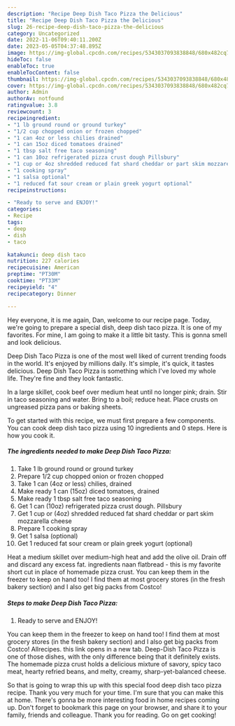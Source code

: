 ```yaml
---
description: "Recipe Deep Dish Taco Pizza the Delicious"
title: "Recipe Deep Dish Taco Pizza the Delicious"
slug: 26-recipe-deep-dish-taco-pizza-the-delicious
category: Uncategorized
date: 2022-11-06T09:40:11.200Z
date: 2023-05-05T04:37:48.895Z
image: https://img-global.cpcdn.com/recipes/5343037093838848/680x482cq70/deep-dish-taco-pizza-recipe-main-photo.jpg
hideToc: false
enableToc: true
enableTocContent: false
thumbnail: https://img-global.cpcdn.com/recipes/5343037093838848/680x482cq70/deep-dish-taco-pizza-recipe-main-photo.jpg
cover: https://img-global.cpcdn.com/recipes/5343037093838848/680x482cq70/deep-dish-taco-pizza-recipe-main-photo.jpg
author: Admin
authorAv: notfound
ratingvalue: 3.8
reviewcount: 3
recipeingredient:
- "1 lb ground round or ground turkey"
- "1/2 cup chopped onion or frozen chopped"
- "1 can 4oz or less chilies drained"
- "1 can 15oz diced tomatoes drained"
- "1 tbsp salt free taco seasoning"
- "1 can 10oz refrigerated pizza crust dough Pillsbury"
- "1 cup or 4oz shredded reduced fat shard cheddar or part skim mozzarella cheese"
- "1 cooking spray"
- "1 salsa optional"
- "1 reduced fat sour cream or plain greek yogurt optional"
recipeinstructions:

- "Ready to serve and ENJOY!"
categories:
- Recipe
tags:
- deep
- dish
- taco

katakunci: deep dish taco 
nutrition: 227 calories
recipecuisine: American
preptime: "PT30M"
cooktime: "PT33M"
recipeyield: "4"
recipecategory: Dinner

---
```



Hey everyone, it is me again, Dan, welcome to our recipe page. Today, we're going to prepare a special dish, deep dish taco pizza. It is one of my favorites. For mine, I am going to make it a little bit tasty. This is gonna smell and look delicious.

Deep Dish Taco Pizza is one of the most well liked of current trending foods in the world. It's enjoyed by millions daily. It's simple, it's quick, it tastes delicious. Deep Dish Taco Pizza is something which I've loved my whole life. They're fine and they look fantastic.

In a large skillet, cook beef over medium heat until no longer pink; drain. Stir in taco seasoning and water. Bring to a boil; reduce heat. Place crusts on ungreased pizza pans or baking sheets.


To get started with this recipe, we must first prepare a few components. You can cook deep dish taco pizza using 10 ingredients and 0 steps. Here is how you cook it.

<!--inarticleads1-->

##### The ingredients needed to make Deep Dish Taco Pizza:

1. Take 1 lb ground round or ground turkey
1. Prepare 1/2 cup chopped onion or frozen chopped
1. Take 1 can (4oz or less) chilies, drained
1. Make ready 1 can (15oz) diced tomatoes, drained
1. Make ready 1 tbsp salt free taco seasoning
1. Get 1 can (10oz) refrigerated pizza crust dough. Pillsbury
1. Get 1 cup or (4oz) shredded reduced fat shard cheddar or part skim mozzarella cheese
1. Prepare 1 cooking spray
1. Get 1 salsa (optional)
1. Get 1 reduced fat sour cream or plain greek yogurt (optional)


Heat a medium skillet over medium-high heat and add the olive oil. Drain off and discard any excess fat. ingredients naan flatbread - this is my favorite short cut in place of homemade pizza crust. You can keep them in the freezer to keep on hand too! I find them at most grocery stores (in the fresh bakery section) and I also get big packs from Costco! 

<!--inarticleads2-->

##### Steps to make Deep Dish Taco Pizza:


1. Ready to serve and ENJOY!

You can keep them in the freezer to keep on hand too! I find them at most grocery stores (in the fresh bakery section) and I also get big packs from Costco! Allrecipes. this link opens in a new tab. Deep-Dish Taco Pizza is one of those dishes, with the only difference being that it definitely exists. The homemade pizza crust holds a delicious mixture of savory, spicy taco meat, hearty refried beans, and melty, creamy, sharp-yet-balanced cheese. 

So that is going to wrap this up with this special food deep dish taco pizza recipe. Thank you very much for your time. I'm sure that you can make this at home. There's gonna be more interesting food in home recipes coming up. Don't forget to bookmark this page on your browser, and share it to your family, friends and colleague. Thank you for reading. Go on get cooking!
